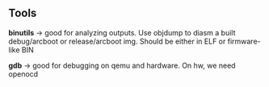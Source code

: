 ## Tools

**binutils** -> good for analyzing outputs. Use objdump to diasm a built debug/arcboot or release/arcboot img. Should be either in ELF or firmware-like BIN

**gdb** -> good for debugging on qemu and hardware. On hw, we need openocd
